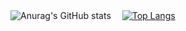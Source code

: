 
![Anurag's GitHub stats](https://github-readme-stats.vercel.app/api?username=AzukiYamada&show_icons=true&theme=omni&count_private=true)　 [![Top Langs](https://github-readme-stats.vercel.app/api/top-langs/?username=AzukiYamada&theme=nightowl&langs_count=3)](https://github.com/anuraghazra/github-readme-stats)
<!--
**AzukiYamada/AzukiYamada** is a ✨ _special_ ✨ repository because its `README.md` (this file) appears on your GitHub profile.

Here are some ideas to get you started:

- 🔭 I’m currently working on ...
- 🌱 I’m currently learning ...
- 👯 I’m looking to collaborate on ...
- 🤔 I’m looking for help with ...
- 💬 Ask me about ...
- 📫 How to reach me: ...
- 😄 Pronouns: ...
- ⚡ Fun fact: ...
-->
